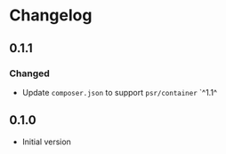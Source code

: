 # Changelog

## 0.1.1

### Changed

- Update `composer.json` to support `psr/container` `^1.1^

## 0.1.0

- Initial version